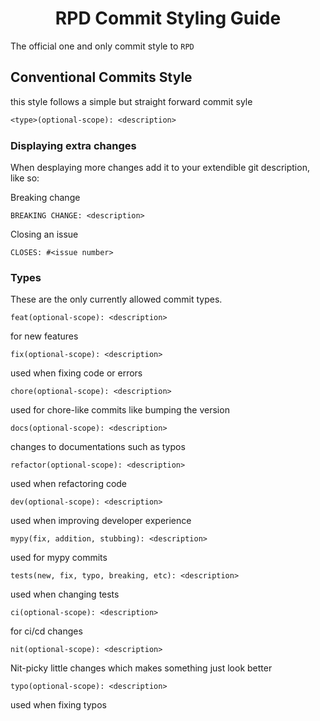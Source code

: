 <h1 align="center">RPD Commit Styling Guide</h1>

The official one and only commit style to `RPD`

## Conventional Commits Style

this style follows a simple but straight forward commit syle
```txt
<type>(optional-scope): <description>
```

### Displaying extra changes

When desplaying more changes add it to your extendible git description, like so:

Breaking change
```
BREAKING CHANGE: <description>
```
Closing an issue
```
CLOSES: #<issue number>
```

### Types
These are the only currently allowed commit types.

```
feat(optional-scope): <description>
```
for new features
```
fix(optional-scope): <description>
```
used when fixing code or errors
```
chore(optional-scope): <description>
```
used for chore-like commits like bumping the version
```
docs(optional-scope): <description>
```
changes to documentations such as typos
```
refactor(optional-scope): <description>
```
used when refactoring code
```
dev(optional-scope): <description>
```
used when improving developer experience
```
mypy(fix, addition, stubbing): <description>
```
used for mypy commits
```
tests(new, fix, typo, breaking, etc): <description>
```
used when changing tests
```
ci(optional-scope): <description>
```
for ci/cd changes
```
nit(optional-scope): <description>
```
Nit-picky little changes which makes something just look better
```
typo(optional-scope): <description>
```
used when fixing typos
